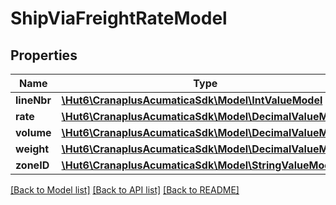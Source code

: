 # ShipViaFreightRateModel

## Properties
Name | Type | Description | Notes
------------ | ------------- | ------------- | -------------
**lineNbr** | [**\Hut6\CranaplusAcumaticaSdk\Model\IntValueModel**](IntValueModel.md) |  | [optional] 
**rate** | [**\Hut6\CranaplusAcumaticaSdk\Model\DecimalValueModel**](DecimalValueModel.md) |  | [optional] 
**volume** | [**\Hut6\CranaplusAcumaticaSdk\Model\DecimalValueModel**](DecimalValueModel.md) |  | [optional] 
**weight** | [**\Hut6\CranaplusAcumaticaSdk\Model\DecimalValueModel**](DecimalValueModel.md) |  | [optional] 
**zoneID** | [**\Hut6\CranaplusAcumaticaSdk\Model\StringValueModel**](StringValueModel.md) |  | [optional] 

[[Back to Model list]](../README.md#documentation-for-models) [[Back to API list]](../README.md#documentation-for-api-endpoints) [[Back to README]](../README.md)


